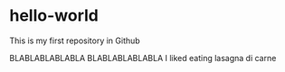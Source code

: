 # hello-world
This is my first repository in Github

BLABLABLABLABLA BLABLABLABLABLA I liked eating lasagna di carne
